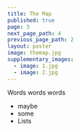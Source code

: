```yaml
---
title: The Map
published: true
page: 3
next_page_path: 4
previous_page_path: 2
layout: poster
image: themap.jpg
supplementary_images: 
  - image: 1.jpg
  - image: 2.jpg
---
```


Words words words

* maybe
* some 
* Lists